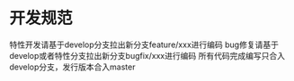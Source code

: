 # 开发规范
特性开发请基于develop分支拉出新分支feature/xxx进行编码
bug修复请基于develop或者特性分支拉出新分支bugfix/xxx进行编码
所有代码完成编写只合入develop分支，发行版本合入master
